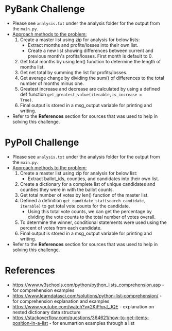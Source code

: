 # PyBank Challenge
- Please see <code>analysis.txt</code> under the analysis folder for the output from the <code>main.py</code>.
- <u>Approach methods to the problem:</u>
    1) Create a master list using zip for analysis for below lists:
        - Extract months and profits/losses into their own list.
        - Create a new list showing differences between current and previous month's profits/losses. First month is default to 0.
    2) Get total months by using len() function to determine the length of months list.
    3) Get net total by summing the list for profits/losses.
    4) Get average change by dividing the sum() of differences to the total number of months minus one.
    5) Greatest increase and decrease are calculated by using a defined def function <code>get_greatest_value(iterable,is_increase = True)</code>.
    6) Final output is stored in a msg_output variable for printing and writing.
- Refer to the <b>References</b> section for sources that was used to help in solving this challenge.

# PyPoll Challenge
- Please see <code>analysis.txt</code> under the analysis folder for the output from the <code>main.py</code>.
- <u>Approach methods to the problem:</u>
    1) Create a master list using zip for analysis for below list:
        - Extract ballot_ids, counties, and candidates into their own list.
    2) Create a dictionary for a complete list of unique candidates and counties they were in with the ballot counts.
    3) Get total number of votes by len() function of the master list.
    4) Defined a definition <code>get_candidate_stat(search_candidate, iterable)</code> to get total vote counts for the candidate.
        - Using this total vote counts, we can get the percentage by dividing the vote counts to the total number of votes overall.
    5) To determine the winner, conditional statements were used using the percent of votes from each candidate.
    6) Final output is stored in a msg_output variable for printing and writing.
- Refer to the <b>References</b> section for sources that was used to help in solving this challenge.
# References
- https://www.w3schools.com/python/python_lists_comprehension.asp - for comprehension examples
- https://www.learndatasci.com/solutions/python-list-comprehension/ - for comprehension explanation and examples
- https://www.youtube.com/watch?v=2KiPhpJ_JQE - explanation on nested dictionary data structure
- https://stackoverflow.com/questions/364621/how-to-get-items-position-in-a-list - for enumartion examples through a list